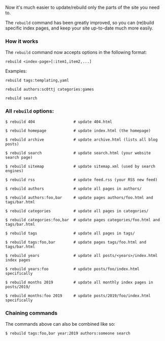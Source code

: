 


Now it's much easier to update/rebuild only the parts of the site you need to.

The `rebuild` command has been greatly improved, so you can (re)build specific index pages, and keep your site up-to-date much more easily.

### How it works

The `rebuild` command now accepts options in the following format:

```
rebuild <index-page>[:item1,item2,...]
```

Examples:

```
rebuild tags:templating,yaml

rebuild authors:sc0ttj categories:games

rebuild search
```


### All `rebuild` options:

```console
$ rebuild 404                 # update 404.html

$ rebuild homepage            # update index.html (the homepage)

$ rebuild archive             # update archive.html (lists all blog posts)

$ rebuild search              # update search.html (your website search page)

$ rebuild sitemap             # update sitemap.xml (used by search engines)

$ rebuild rss                 # update feed.rss (your RSS new feed)

$ rebuild authors             # update all pages in authors/

$ rebuild authors:foo,bar     # update pages authors/foo.html and tags/bar.html

$ rebuild categories          # update all pages in categories/

$ rebuild categories:foo,bar  # update pages categories/foo.html and tags/bar.html

$ rebuild tags                # update all pages in tags/

$ rebuild tags:foo,bar        # update pages tags/foo.html and tags/bar.html

$ rebuild years               # update all posts/<years>/index.html index pages

$ rebuild years:foo           # update posts/foo/index.html specifically

$ rebuild months 2019         # update all monthly index pages in posts/2019/

$ rebuild months:foo 2019     # update posts/2019/foo/index.html specifically
```

### Chaining commands

The commands above can also be combined like so:

```console
$ rebuild tags:foo,bar year:2019 authors:someone search
```
